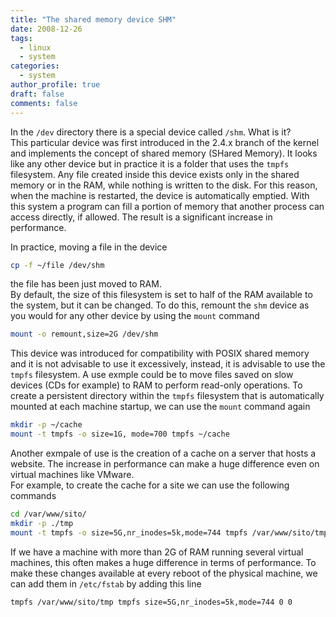 ```yaml
---
title: "The shared memory device SHM"
date: 2008-12-26
tags:
  - linux
  - system
categories:
  - system
author_profile: true
draft: false
comments: false
---
```


In the `/dev` directory there is a special device called `/shm`. What is it?\
This particular device was first introduced in the 2.4.x branch of the kernel and implements the concept of shared memory (SHared Memory). It looks like any other device but in practice it is a folder that uses the `tmpfs` filesystem. Any file created inside this device exists only in the shared memory or in the RAM, while nothing is written to the disk. For this reason, when the machine is restarted, the device is automatically emptied. With this system a program can fill a portion of memory that another process can access directly, if allowed. The result is a significant increase in performance.

In practice, moving a file in the device

```bash
cp -f ~/file /dev/shm
```

the file has been just moved to RAM.\
By default, the size of this filesystem is set to half of the RAM available to the system, but it can be changed. To do this, remount the `shm` device as you would for any other device by using the `mount` command

```bash
mount -o remount,size=2G /dev/shm
```

This device was introduced for compatibility with POSIX shared memory and it is not advisable to use it excessively, instead, it is advisable to use the `tmpfs` filesystem. A use exmple could be to move files saved on slow devices (CDs for example) to RAM to perform read-only operations. To create a persistent directory within the `tmpfs` filesystem that is automatically mounted at each machine startup, we can use the `mount` command again

```bash
mkdir -p ~/cache
mount -t tmpfs -o size=1G, mode=700 tmpfs ~/cache
```

Another exmpale of use is the creation of a cache on a server that hosts a website. The increase in performance can make a huge difference even on virtual machines like VMware.\
For example, to create the cache for a site we can use the following commands

```bash
cd /var/www/sito/
mkdir -p ./tmp
mount -t tmpfs -o size=5G,nr_inodes=5k,mode=744 tmpfs /var/www/sito/tmp
```

If we have a machine with more than 2G of RAM running several virtual machines, this often makes a huge difference in terms of performance. To make these changes available at every reboot of the physical machine, we can add them in `/etc/fstab` by adding this line

```bash
tmpfs /var/www/sito/tmp tmpfs size=5G,nr_inodes=5k,mode=744 0 0
```
